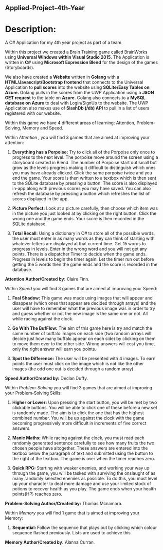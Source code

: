 ## Applied-Project-4th-Year

# Description:
A C# Application for my 4th year project as part of a team.

Within this project we created a Brain Training game called BrainWorks using __Universal Windows within Visual Studio 2015.__ The Application is written in __C#__ using __Microsoft Expression Blend__ for the design of the games (Storyboards).

We also have created a __Website__ written in __Golang__ with a __HTML/Javascript/Bootstrap frontend__ that connects to the Universal Application to __pull scores__ into the website using __SQLite/Easy Tables on Azure.__ Golang pulls in the scores from the UWP Application using a __JSON GET request__ to the table on __Azure.__ Golang also connects to a __MySQL database on Azure__ to deal with Login/SignUp to the website. The UWP Application also makes use of __SlashDb (/db) API__ to pull in a list of users registered with our website.

Within this game we have 4 different areas of learning: Attention, Problem-Solving, Memory and Speed.

Within _Attention_ , you will find 3 games that are aimed at improving your attention:

1. __Everything has a Porpoise:__ Try to click all of the Porpoise only once to progress to the next level. The porpoise move around the screen using a storyboard created in Blend. The number of Porpoise start out small but grow as the levels progress making it difficult to distinguish which ones you may have already clicked. Click the same porpoise twice and you end the game. Your score is then written to a textbox which is then sent to the SQLite database by pressing a button. The score is also displayed in-app along with previous scores you may have saved. You can also refresh the database by pressing a button which refreshes the list of scores displayed in the app.

2. __Picture Perfect:__ Look at a picture carefully, then choose which item was in the picture you just looked at by clicking on the right button. Click the wrong one and the game ends. Your score is then recorded in the SQLite database.

3. __Total Recall:__ Using a dictionary in C# to store all of the possible words, the user must enter in as many words as they can think of starting with whatever letters are displayed at that current time. Get 15 words to progress in levels. Enter in the wrong word and you will not get any points. There is a dispatcher Timer to decide when the game ends. Progress in levels to begin the timer again. Let the timer run out before getting the 5 words then the game ends and the score is recorded in the database.

__Attention Author/Created by:__ Claire Finn.

Within _Speed_ you will find 3 games that are aimed at improving your Speed:

1. __Foal Shadow:__ This game was made using images that will appear and disappear (which ones that appear are decided through arrays) and the user will have to remember what the previous image was in order to try and guess whether or not the new image is the same one or not. All while racing against the clock.

2. __Go With The BufFlow:__ The aim of this game here is try and match the same number of buffalo images on each side (two random arrays will decide just how many buffalo appear on each side) by clicking on them to move them over to the other side. Wrong answers will cost you time, only the right answer will earn you points.

3. __Spot the Difference:__ The user will be presented with 4 images. To earn points the user must click on the image which is not like the other images (the odd one out is decided through a random array).

__Speed Author/Created by:__ Declan Duffy.

Within _Problem-Solving_ you will find 3 games that are aimed at improving your Problem-Solving Skills:

1. __Higher or Lower:__ Upon pressing the start button, you will be met by two clickable buttons. You will be able to click one of these before a new set is randomly made. The aim is to click the one that has the highest combined number. You will be up against the clock with the game becoming progressively more difficult in increments of five correct answers.

2. __Manic Maths:__  While racing against the clock, you must read each randomly generated sentence carefully to see how many fruits the two chosen people have altogether. These answers are entered into the textbox below the paragraph of text and submitted using the button to the right of the textbox. The game is over when the timer reaches zero.

3. __Quick RPG:__ Starting with weaker enemies, and working your way up through the game, you will be tasked with surviving the onslaught of as many randomly selected enemies as possible. To do this, you must level up your character to deal more damage and use your limited stock of potions to recover health as you play. The game ends when your health points(HP) reaches zero.

__Problem-Solving Author/Created by:__ Thomas Mcnamara.

Within _Memory_ you will find 1 game that is aimed at improving your Memory:

1. __Sequential:__ Follow the sequence that plays out by clicking which colour sequence flashed previously. Lists are used to achieve this.

__Memory Author/Created by:__ Alanna Curran.
